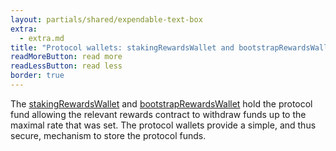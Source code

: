 ```yaml
---
layout: partials/shared/expendable-text-box
extra:
  - extra.md
title: "Protocol wallets: stakingRewardsWallet and bootstrapRewardsWallet"
readMoreButton: read more
readLessButton: read less
border: true
---
```


The [stakingRewardsWallet](https://etherscan.io/0xdBb374E965B21C5d6EE370dcB80176884Fa936f1) and [bootstrapRewardsWallet](https://etherscan.io/0x60f99fe905c714a1eb1d50e7dfb91c9f956478e0) hold the protocol fund allowing the relevant rewards contract to withdraw funds up to the maximal rate that was set. The protocol wallets provide a simple, and thus secure, mechanism to store the protocol funds.
